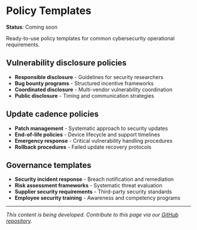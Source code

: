 # Policy Templates

**Status**: Coming soon

Ready-to-use policy templates for common cybersecurity operational requirements.

## Vulnerability disclosure policies

- **Responsible disclosure** - Guidelines for security researchers
- **Bug bounty programs** - Structured incentive frameworks
- **Coordinated disclosure** - Multi-vendor vulnerability coordination
- **Public disclosure** - Timing and communication strategies

## Update cadence policies

- **Patch management** - Systematic approach to security updates
- **End-of-life policies** - Device lifecycle and support timelines
- **Emergency response** - Critical vulnerability handling procedures
- **Rollback procedures** - Failed update recovery protocols

## Governance templates

- **Security incident response** - Breach notification and remediation
- **Risk assessment frameworks** - Systematic threat evaluation
- **Supplier security requirements** - Third-party security standards
- **Employee security training** - Awareness and competency programs

---

*This content is being developed. Contribute to this page via our [GitHub repository](https://github.com/sbd-community/handbook).* 